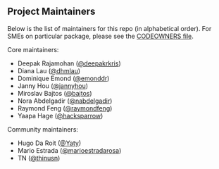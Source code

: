 ## Project Maintainers

Below is the list of maintainers for this repo (in alphabetical order). For SMEs
on particular package, please see the [CODEOWNERS file](CODEOWNERS).

Core maintainers:

- Deepak Rajamohan ([@deepakrkris](https://github.com/deepakrkris))
- Diana Lau ([@dhmlau](https://github.com/dhmlau))
- Dominique Emond ([@emonddr](https://github.com/emonddr))
- Janny Hou ([@jannyhou](https://github.com/jannyhou))
- Miroslav Bajtos ([@bajtos](https://github.com/bajtos))
- Nora Abdelgadir ([@nabdelgadir](https://github.com/nabdelgadir))
- Raymond Feng ([@raymondfeng](https://github.com/raymondfeng))
- Yaapa Hage ([@hacksparrow](https://github.com/hacksparrow))

Community maintainers:

- Hugo Da Roit ([@Yaty](https://github.com/Yaty))
- Mario Estrada ([@marioestradarosa](https://github.com/marioestradarosa))
- TN ([@thinusn](https://github.com/thinusn))
